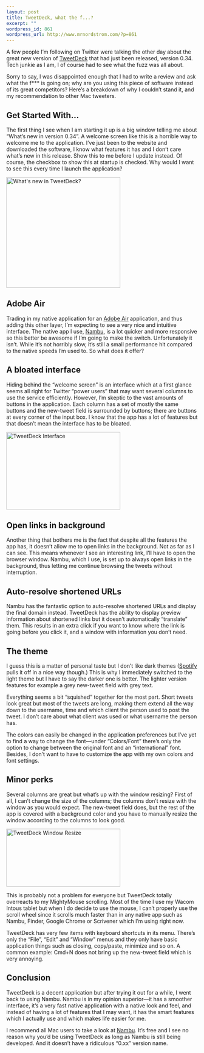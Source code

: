 ```yaml
--- 
layout: post
title: TweetDeck, what the f...?
excerpt: ""
wordpress_id: 861
wordpress_url: http://www.mrnordstrom.com/?p=861
---
```

<p>A few people I&rsquo;m following on Twitter were talking the other day about the great new version of <a href="http://www.tweetdeck.com/">TweetDeck</a> that had just been released, version 0.34. Tech junkie as I am, I of course had to see what the fuzz was all about.</p>
<!--more-->
<p>Sorry to say, I was disappointed enough that I had to write a review and ask what the f*** is going on; why are you using this piece of software instead of its great competitors? Here&rsquo;s a breakdown of why I couldn&rsquo;t stand it, and my recommendation to other Mac tweeters.</p>
<h2>Get Started With&hellip;</h2>
<p>The first thing I see when I am starting it up is a big window telling me about &ldquo;What&rsquo;s new in version 0.34&rdquo;. A welcome screen like this is a horrible way to welcome me to the application. I&rsquo;ve just been to the website and downloaded the software, I know what features it has and I don&rsquo;t care what&rsquo;s new in this release. Show this to me before I update instead. Of course, the checkbox to show this at startup is checked. Why would I want to see this every time I launch the application?</p>
<a class="imagelink" href="http://www.mrnordstrom.com/wp-content/uploads/2010/05/tweetdeck-new.png"><img src="http://www.mrnordstrom.com/wp-content/uploads/2010/05/tweetdeck-new-300x291.png" alt="What&#039;s new in TweetDeck?" title="What&#039;s new in TweetDeck?" width="300" height="291" class="alignnone size-medium wp-image-866" /></a>
<h2>Adobe Air</h2>
<p>Trading in my native application for an <a href="http://www.adobe.com/products/air/">Adobe Air</a> application, and thus adding this other layer, I&rsquo;m expecting to see a very nice and intuitive interface. The native app I use, <a href="http://nambu.com/">Nambu</a>, is a lot quicker and more responsive so this better be awesome if I&rsquo;m going to make the switch. Unfortunately it isn&rsquo;t. While it&rsquo;s not horribly slow, it&rsquo;s still a small performance hit compared to the native speeds I&rsquo;m used to. So what does it offer?</p>
<h2>A bloated interface</h2>
<p>Hiding behind the &ldquo;welcome screen&rdquo; is an interface which at a first glance seems all right for Twitter &ldquo;power users&rdquo; that may want several columns to use the service efficiently. However, I&rsquo;m skeptic to the vast amounts of buttons in the application. Each column has a set of mostly the same buttons and the new-tweet field is surrounded by buttons; there are buttons at every corner of the input box. I know that the app has a lot of features but that doesn&rsquo;t mean the interface has to be bloated.</p>
<a class="imagelink" href="http://www.mrnordstrom.com/wp-content/uploads/2010/05/tweetdeck-buttons.png"><img src="http://www.mrnordstrom.com/wp-content/uploads/2010/05/tweetdeck-buttons-300x204.png" alt="TweetDeck Interface" title="TweetDeck Interface" width="300" height="204" class="alignnone size-medium wp-image-867" /></a>
<h2>Open links in background</h2>
<p>Another thing that bothers me is the fact that despite all the features the app has, it doesn&rsquo;t allow me to open links in the background. Not as far as I can see. This means whenever I see an interesting link, I&rsquo;ll have to open the browser window. Nambu, which I use, is set up to always open links in the background, thus letting me continue browsing the tweets without interruption.</p>
<h2>Auto-resolve shortened URLs</h2>
<p>Nambu has the fantastic option to auto-resolve shortened URLs and display the final domain instead. TweetDeck has the ability to display preview information about shortened links but it doesn&rsquo;t automatically &ldquo;translate&rdquo; them. This results in an extra click if you want to know where the link is going before you click it, and a window with information you don&rsquo;t need.</p>
<h2>The theme</h2>
<p>I guess this is a matter of personal taste but I don&rsquo;t like dark themes (<a href="https://www.spotify.com/">Spotify</a> pulls it off in a nice way though.) This is why I immediately switched to the light theme but I have to say the darker one is better. The lighter version features for example a grey new-tweet field with grey text.</p>
<p>Everything seems a bit &ldquo;squished&rdquo; together for the most part. Short tweets look great but most of the tweets are long, making them extend all the way down to the username, time and which client the person used to post the tweet. I don&rsquo;t care about what client was used or what username the person has.</p>
<p>The colors can easily be changed in the application preferences but I&rsquo;ve yet to find a way to change the font&mdash;under &ldquo;Colors/Font&rdquo; there&rsquo;s only the option to change between the original font and an &ldquo;international&rdquo; font. Besides, I don&rsquo;t want to have to customize the app with my own colors and font settings.</p>
<h2>Minor perks</h2>
<p>Several columns are great but what&rsquo;s up with the window resizing? First of all, I can&rsquo;t change the size of the columns; the columns don&rsquo;t resize with the window as you would expect. The new-tweet field does, but the rest of the app is covered with a background color and you have to manually resize the window according to the columns to look good.</p>
<a class="imagelink" href="http://www.mrnordstrom.com/wp-content/uploads/2010/05/tweetdeck-resize.png"><img src="http://www.mrnordstrom.com/wp-content/uploads/2010/05/tweetdeck-resize-300x152.png" alt="TweetDeck Window Resize" title="TweetDeck Window Resize" width="300" height="152" class="alignnone size-medium wp-image-868" /></a>
<p>This is probably not a problem for everyone but TweetDeck totally overreacts to my MightyMouse scrolling. Most of the time I use my Wacom Intous tablet but when I do decide to use the mouse, I can&rsquo;t properly use the scroll wheel since it scrolls much faster than in any native app such as Nambu, Finder, Google Chrome or Scrivener which I&rsquo;m using right now.</p>
<p>TweetDeck has very few items with keyboard shortcuts in its menu. There&rsquo;s only the &ldquo;File&rdquo;, &ldquo;Edit&rdquo; and &ldquo;Window&rdquo; menus and they only have basic application things such as closing, copy/paste, minimize and so on. A common example: Cmd+N does not bring up the new-tweet field which is very annoying.</p>
<h2>Conclusion</h2>
<p>TweetDeck is a decent application but after trying it out for a while, I went back to using Nambu. Nambu is in my opinion superior&mdash;it has a smoother interface, it&rsquo;s a very fast native application with a native look and feel, and instead of having a lot of features that I may want, it has the smart features which I actually use and which makes life easier for me.</p>
<p>I recommend all Mac users to take a look at <a href="http://nambu.com/">Nambu</a>. It&rsquo;s free and I see no reason why you&rsquo;d be using TweetDeck as long as Nambu is still being developed. And it doesn&rsquo;t have a ridiculous &ldquo;0.xx&rdquo; version name.</p>
